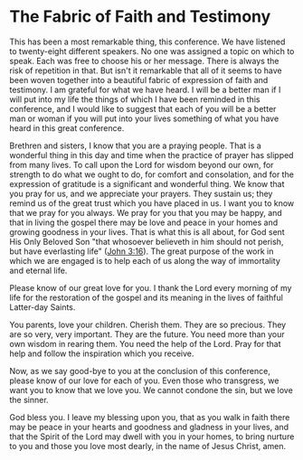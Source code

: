 # The Fabric of Faith and Testimony

This has been a most remarkable thing, this conference. We have listened to
twenty-eight different speakers. No one was assigned a topic on which to
speak. Each was free to choose his or her message. There is always the risk of
repetition in that. But isn't it remarkable that all of it seems to have been
woven together into a beautiful fabric of expression of faith and testimony. I
am grateful for what we have heard. I will be a better man if I will put into
my life the things of which I have been reminded in this conference, and I
would like to suggest that each of you will be a better man or woman if you
will put into your lives something of what you have heard in this great
conference.

Brethren and sisters, I know that you are a praying people. That is a
wonderful thing in this day and time when the practice of prayer has slipped
from many lives. To call upon the Lord for wisdom beyond our own, for strength
to do what we ought to do, for comfort and consolation, and for the expression
of gratitude is a significant and wonderful thing. We know that you pray for
us, and we appreciate your prayers. They sustain us; they remind us of the
great trust which you have placed in us. I want you to know that we pray for
you always. We pray for you that you may be happy, and that in living the
gospel there may be love and peace in your homes and growing goodness in your
lives. That is what this is all about, for God sent His Only Beloved Son "that
whosoever believeth in him should not perish, but have everlasting life"
([John 3:16](https://www.lds.org/scriptures/nt/john/3.16?lang=eng#15)). The
great purpose of the work in which we are engaged is to help each of us along
the way of immortality and eternal life.

Please know of our great love for you. I thank the Lord every morning of my
life for the restoration of the gospel and its meaning in the lives of
faithful Latter-day Saints.

You parents, love your children. Cherish them. They are so precious. They are
so very, very important. They are the future. You need more than your own
wisdom in rearing them. You need the help of the Lord. Pray for that help and
follow the inspiration which you receive.

Now, as we say good-bye to you at the conclusion of this conference, please
know of our love for each of you. Even those who transgress, we want you to
know that we love you. We cannot condone the sin, but we love the sinner.

God bless you. I leave my blessing upon you, that as you walk in faith there
may be peace in your hearts and goodness and gladness in your lives, and that
the Spirit of the Lord may dwell with you in your homes, to bring nurture to
you and those you love most dearly, in the name of Jesus Christ, amen.

